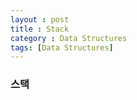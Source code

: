 ```yaml
---
layout : post
title : Stack
category : Data Structures
tags: [Data Structures]
---
```


### 스택

